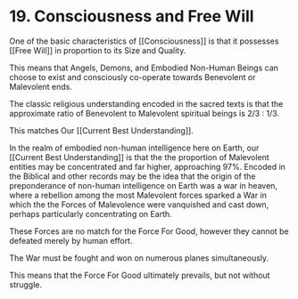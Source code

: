 # 19. Consciousness and Free Will

One of the basic characteristics of [[Consciousness]] is that it possesses [[Free Will]] in proportion to its Size and Quality. 

This means that Angels, Demons, and Embodied Non-Human Beings can choose to exist and consciously co-operate towards Benevolent or Malevolent ends. 

The classic religious understanding encoded in the sacred texts is that the approximate ratio of Benevolent to Malevolent spiritual beings is 2/3 : 1/3. 

This matches Our [[Current Best Understanding]]. 

In the realm of embodied non-human intelligence here on Earth, our [[Current Best Understanding]] is that the the proportion of Malevolent entities may be concentrated and far higher, approaching 97%. Encoded in the Biblical and other records may be the idea that the origin of the preponderance of non-human intelligence on Earth was a war in heaven, where a rebellion among the most Malevolent forces sparked a War in which the the Forces of Malevolence were vanquished and cast down, perhaps particularly concentrating on Earth. 

These Forces are no match for the Force For Good, however they cannot be defeated merely by human effort. 

The War must be fought and won on numerous planes simultaneously. 

This means that the Force For Good ultimately prevails, but not without struggle. 


